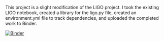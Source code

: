 This project is a slight modification of the LIGO project. I took the existing LIGO notebook, created a library for the ligo.py file, created an environment.yml file to track dependencies, and uploaded the completed work to Binder.


[![Binder](https://mybinder.org/badge_logo.svg)](https://mybinder.org/v2/gh/UCB-stat-159-s23/hw02-nickmelamed.git/HEAD?labpath=LOSC_Event_tutorial.ipynb)
